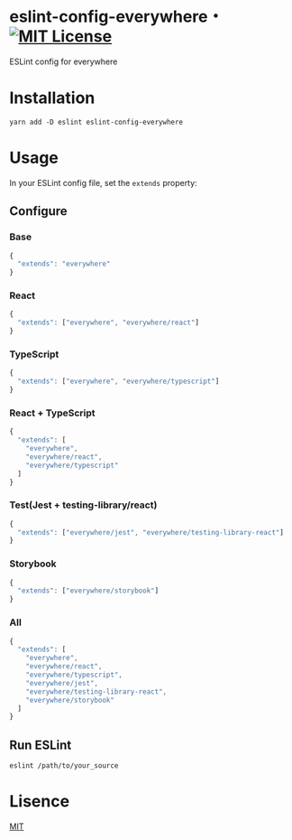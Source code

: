 # eslint-config-everywhere・[![MIT License](http://img.shields.io/badge/license-MIT-blue.svg?style=flat)](LICENSE)

ESLint config for everywhere

# Installation

```
yarn add -D eslint eslint-config-everywhere
```

# Usage

In your ESLint config file, set the `extends` property:

## Configure

### Base

```js
{
  "extends": "everywhere"
}
```

### React

```js
{
  "extends": ["everywhere", "everywhere/react"]
}
```

### TypeScript

```js
{
  "extends": ["everywhere", "everywhere/typescript"]
}
```

### React + TypeScript

```js
{
  "extends": [
    "everywhere",
    "everywhere/react",
    "everywhere/typescript"
  ]
}
```

### Test(Jest + testing-library/react)

```js
{
  "extends": ["everywhere/jest", "everywhere/testing-library-react"]
}
```

### Storybook

```js
{
  "extends": ["everywhere/storybook"]
}
```

### All

```js
{
  "extends": [
    "everywhere",
    "everywhere/react",
    "everywhere/typescript",
    "everywhere/jest",
    "everywhere/testing-library-react",
    "everywhere/storybook"
  ]
}
```

## Run ESLint

```
eslint /path/to/your_source
```

# Lisence

[MIT](LICENSE)
